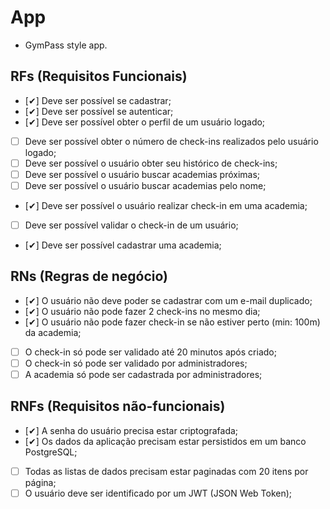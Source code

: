# App

- GymPass style app.

## RFs (Requisitos Funcionais)

- [✔] Deve ser possível se cadastrar;
- [✔] Deve ser possível se autenticar;
- [✔] Deve ser possível obter o perfil de um usuário logado;
- [ ] Deve ser possível obter o número de check-ins realizados pelo usuário logado;
- [ ] Deve ser possível o usuário obter seu histórico de check-ins;
- [ ] Deve ser possível o usuário buscar academias próximas;
- [ ] Deve ser possível o usuário buscar academias pelo nome;
- [✔] Deve ser possível o usuário realizar check-in em uma academia;
- [ ] Deve ser possível validar o check-in de um usuário;
- [✔] Deve ser possível cadastrar uma academia;

## RNs (Regras de negócio)

- [✔] O usuário não deve poder se cadastrar com um e-mail duplicado;
- [✔] O usuário não pode fazer 2 check-ins no mesmo dia;
- [✔] O usuário não pode fazer check-in se não estiver perto (min: 100m) da academia;
- [ ] O check-in só pode ser validado até 20 minutos após criado;
- [ ] O check-in só pode ser validado por administradores;
- [ ] A academia só pode ser cadastrada por administradores;

## RNFs (Requisitos não-funcionais)

- [✔] A senha do usuário precisa estar criptografada;
- [✔] Os dados da aplicação precisam estar persistidos em um banco PostgreSQL;
- [ ] Todas as listas de dados precisam estar paginadas com 20 itens por página;
- [ ] O usuário deve ser identificado por um JWT (JSON Web Token);
